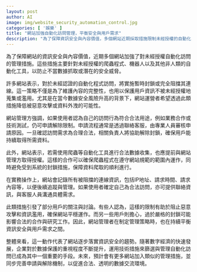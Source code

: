 ```yaml
---
layout: post
author: AI
image: img/website_security_automation_control.jpg
categories: [ '娛樂' ]
title: "網站加強自動化訪問管理，平衡安全與用戶需求"  
description: "為了保障資訊安全與內容價值，多個網站近期採取措施限制未經授權的自動化訪問，包括封鎖爬蟲及機器人。同時，網站也提供申請解除封鎖的管道，鼓勵合法合作，並強調管理措施旨在防範惡意攻擊與資料濫用。此趨勢反映出數位經濟中數據安全逐步被重視，未來將持續優化管理策略以創造透明、安全的數據交流環境。"
---
```

為了保障網站的資訊安全與內容價值，近期多個網站加強了對未經授權自動化訪問的管理措施。這些措施主要針對未經授權的爬蟲程式、機器人以及其他非人類的自動化工具，以防止不當數據抓取或潛在的安全威脅。

許多網站表示，對於未經認證的自動化程式訪問，將實施暫時封鎖或完全阻擋其連線。這一策略不僅是為了維護內容的完整性，也用以保護用戶資訊不被未經授權地蒐集或濫用。尤其是在當今數據安全風險升高的背景下，網站運營者希望透過此類措施降低被惡意攻擊或資料外洩的可能性。

網站管理方強調，如果使用者認為自己的訪問行為符合合法用途，例如業務合作或技術測試，仍可申請解除限制。申請流程通常是透過聯絡客服，由專業人員審核申請原因。一旦確認訪問需求為合理合法，相關負責人將協助解除封鎖，確保用戶能持續取得所需資料。

此外，網站表示，若需使用爬蟲等自動化工具進行合法數據收集，也應提前與網站管理方取得授權。這樣的合作可以確保爬蟲程式在遵守網站規範的範圍內運作，同時避免受到系統的封鎖措施，保障資料爬取的順利進行。

在實務操作上，網站會記錄所有被阻擋的連線資訊，包括IP地址、請求時間、請求內容等，以便後續追蹤與管理。如果使用者確定自己為合法訪問，亦可提供聯絡資訊，與客服人員溝通具體需求。

此類措施引發了部分用戶的關注與討論。有些人認為，這樣的限制有助於阻止惡意攻擊和資訊濫用，確保網站平穩運作。而另一些用戶則擔心，過於嚴格的封鎖可能影響合法的合作與研究工作。因此，網站管理者在制定管理策略時，也在持續平衡資訊安全與用戶需求之間。

整體來看，這一動作代表了網站逐步落實資訊安全的趨勢。隨著數字經濟的快速發展，企業對於數據保護的重視程度不斷提升，運用技術措施來篩選與管理自動化訪問已成為其中一個重要的手段。未來，預計會有更多網站加入類似的管理措施，並同步完善申請與解除機制，以促進合法、透明的數據交流環境。